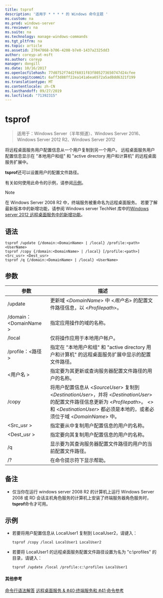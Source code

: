 ```yaml
---
title: tsprof
description: '适用于 * * * * 的 Windows 命令主题 '
ms.custom: na
ms.prod: windows-server
ms.reviewer: na
ms.suite: na
ms.technology: manage-windows-commands
ms.tgt_pltfrm: na
ms.topic: article
ms.assetid: 27047868-b706-4208-b7e0-1437a2325dd3
author: coreyp-at-msft
ms.author: coreyp
manager: dongill
ms.date: 10/16/2017
ms.openlocfilehash: 77d0752f74d2f6031f83f805273650747d24cfee
ms.sourcegitcommit: 6aff3d88ff22ea141a6ea6572a5ad8dd6321f199
ms.translationtype: MT
ms.contentlocale: zh-CN
ms.lasthandoff: 09/27/2019
ms.locfileid: "71392315"
---
```

# <a name="tsprof"></a>tsprof

>适用于：Windows Server（半年频道）、Windows Server 2016、Windows Server 2012 R2、Windows Server 2012

将远程桌面服务用户配置信息从一个用户复制到另一个用户。
远程桌面服务用户配置信息显示在 "本地用户和组" 和 "active directory 用户和计算机" 的远程桌面服务扩展中。

**tsprof**还可以设置用户的配置文件路径。

有关如何使用此命令的示例，请参阅[示例](#BKMK_examples)。

> [!NOTE]
> 在 Windows Server 2008 R2 中，终端服务被重命名为远程桌面服务。 若要了解最新版本中的新增功能，请参阅 Windows server TechNet 库中的[Windows server 2012 远程桌面服务中的新增功能](https://technet.microsoft.com/library/hh831527)。

## <a name="syntax"></a>语法
```
tsprof /update {/domain:<DomainName> | /local} /profile:<path> <UserName>
tsprof /copy {/domain:<DomainName> | /local} [/profile:<path>] <Src_usr> <Dest_usr>
tsprof /q {/domain:<DomainName> | /local} <UserName>
```

## <a name="parameters"></a>参数
|参数|描述|
|-------|--------|
|/update|更新域 <*DomainName*> 中 <*用户名*> 的配置文件路径信息，以 <*Profilepath*>。|
|/domain：\<DomainName >|指定应用操作的域的名称。|
|/local|仅将操作应用于本地用户帐户。|
|/profile：\<路径 >|指定在 "本地用户和组" 和 "active directory 用户和计算机" 的远程桌面服务扩展中显示的配置文件路径。|
|\<用户名 >|指定要为其更新或查询服务器配置文件路径的用户的名称。|
|/copy|将用户配置信息从 \<*SourceUser*> 复制到 \<*DestinationUser*>，并将 \<*DestinationUser*> 的配置文件路径信息更新为 \<*Profilepath*>。 *\<>* 和 \<*DestinationUser*> 都必须是本地的，或者必须位于域 \<*DomainName*> 中。|
|\<Src_usr >|指定要从中复制用户配置信息的用户的名称。|
|\<Dest_usr >|指定要向其复制用户配置信息的用户的名称。|
|/q|显示要为其查询服务器配置文件路径的用户的当前配置文件路径。|
|/?|在命令提示符下显示帮助。|

## <a name="remarks"></a>备注
-   仅当你在运行 windows server 2008 R2 的计算机上运行 Windows Server 2008 或 RD 会话主机角色服务的计算机上安装了终端服务器角色服务时， **tsprof**命令才可用。

## <a name="BKMK_examples"></a>示例
-   若要将用户配置信息从 LocalUser1 复制到 LocalUser2，请键入：
    ```
    tsprof /copy /local LocalUser1 LocalUser2
    ```
-   若要将 LocalUser1 的远程桌面服务配置文件路径设置为名为 "c:\profiles" 的目录，请键入：
    ```
    tsprof /update /local /profile:c:\profiles LocalUser1
    ```

#### <a name="additional-references"></a>其他参考
[命令行语法解答](command-line-syntax-key.md)
[远程桌面服务 & #40;终端服务和 #41;命令参考](remote-desktop-services-terminal-services-command-reference.md)
